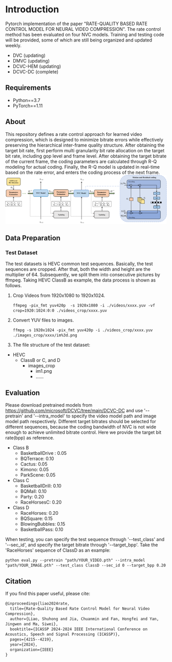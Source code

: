 # Introduction

Pytorch implementation of the paper "RATE-QUALITY BASED RATE CONTROL MODEL FOR NEURAL VIDEO COMPRESSION". The rate control method has been evaluated on four NVC models. Training and testing code will be provided, some of which are still being organized and updated weekly.
- DVC (updating)
- DMVC (updating)
- DCVC-HEM (updating)
- DCVC-DC (complete)


## Requirements

- Python==3.7
- PyTorch==1.11

## About

This repository defines a rate control approach for learned video compression, which is designed to minimize bitrate errors while effectively preserving the hierarchical inter-frame quality structure. After obtaining the target bit rate, first perform multi granularity bit rate allocation on the target bit rate, including gop level and frame level. After obtaining the target bitrate of the current frame, the coding parameters are calculated through R-Q modeling for actual coding. Finally, the R-Q model is updated in real-time based on the rate error, and enters the coding process of the next frame.
![cnn_arch](./assets/network.png)

## Data Preparation
### Test Dataset
The test datasets is HEVC common test sequences. Basically, the test sequences are cropped. After that, both the width and height are the multiplier of 64. Subsequently, we split them into consecutive pictures by ffmpeg. Taking HEVC ClassB as example, the data process is shown as follows. 
1. Crop Videos from 1920x1080 to 1920x1024.
    ```
    ffmpeg -pix_fmt yuv420p  -s 1920x1080 -i ./videos/xxxx.yuv -vf crop=1920:1024:0:0 ./videos_crop/xxxx.yuv
    ```
2. Convert YUV files to images.
    ```
    ffmpg -s 1920x1024 -pix_fmt yuv420p -i ./videos_crop/xxxx.yuv ./images_crop/xxxx/im%3d.png
    ```
3. The file structure of the test dataset:
- HEVC
  - ClassB or C, and D
    - images_crop
      - im1.png
      - ...... 
## Evaluation
Please download pretrained models from https://github.com/microsoft/DCVC/tree/main/DCVC-DC and use '--pretrain' and '--intra_model' to specify the video model path and image model path respectively.
Different target bitrates should be selected for different sequences, because the coding bandwidth of NVC is not wide enough to achieve unlimited bitrate control. Here we provide the target bit rate(bpp) as reference.
- Class B 
  - BasketballDrive : 0.05
  - BQTerrace: 0.10
  - Cactus: 0.05 
  - Kimono: 0.05
  - ParkScene: 0.05
- Class C
  - BasketballDrill: 0.10
  - BQMall: 0.10      
  - Party: 0.20             
  - RaceHorsesC: 0.20
- Class D
  - RaceHorses: 0.20        
  - BQSquare: 0.15   
  - BlowingBubbles: 0.15    
  - BasketballPass: 0.10

When testing, you can specify the test sequence through '--test_class' and '--sec_id', and specify the target bitrate through '--target_bpp'. Take the 'RaceHorses' sequence of ClassD as an example: 
```
python eval.py --pretrain "path/YOUR_VIDEO.pth" --intra_model "path/YOUR_IMAGE.pth" --test_class ClassD --sec_id 0 --target_bpp 0.20
```
## Citation
If you find this paper useful, please cite:
```
@inproceedings{liao2024rate,
  title={Rate-Quality Based Rate Control Model for Neural Video Compression},
  author={Liao, Shuhong and Jia, Chuanmin and Fan, Hongfei and Yan, Jingwen and Ma, Siwei},
  booktitle={ICASSP 2024-2024 IEEE International Conference on Acoustics, Speech and Signal Processing (ICASSP)},
  pages={4215--4219},
  year={2024},
  organization={IEEE}
}
```






